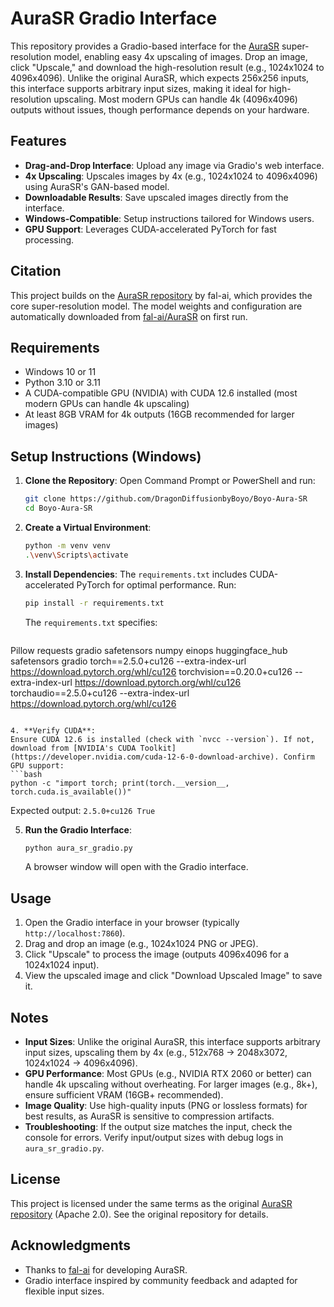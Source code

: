 # AuraSR Gradio Interface

This repository provides a Gradio-based interface for the [AuraSR](https://github.com/fal-ai/aura-sr) super-resolution model, enabling easy 4x upscaling of images. Drop an image, click "Upscale," and download the high-resolution result (e.g., 1024x1024 to 4096x4096). Unlike the original AuraSR, which expects 256x256 inputs, this interface supports arbitrary input sizes, making it ideal for high-resolution upscaling. Most modern GPUs can handle 4k (4096x4096) outputs without issues, though performance depends on your hardware.

## Features
- **Drag-and-Drop Interface**: Upload any image via Gradio's web interface.
- **4x Upscaling**: Upscales images by 4x (e.g., 1024x1024 to 4096x4096) using AuraSR's GAN-based model.
- **Downloadable Results**: Save upscaled images directly from the interface.
- **Windows-Compatible**: Setup instructions tailored for Windows users.
- **GPU Support**: Leverages CUDA-accelerated PyTorch for fast processing.

## Citation
This project builds on the [AuraSR repository](https://github.com/fal-ai/aura-sr) by fal-ai, which provides the core super-resolution model. The model weights and configuration are automatically downloaded from [fal-ai/AuraSR](https://huggingface.co/fal-ai/AuraSR) on first run.

## Requirements
- Windows 10 or 11
- Python 3.10 or 3.11
- A CUDA-compatible GPU (NVIDIA) with CUDA 12.6 installed (most modern GPUs can handle 4k upscaling)
- At least 8GB VRAM for 4k outputs (16GB recommended for larger images)

## Setup Instructions (Windows)

1. **Clone the Repository**:
   Open Command Prompt or PowerShell and run:
   ```bash
   git clone https://github.com/DragonDiffusionbyBoyo/Boyo-Aura-SR
   cd Boyo-Aura-SR
   ```

2. **Create a Virtual Environment**:
   ```bash
   python -m venv venv
   .\venv\Scripts\activate
   ```

3. **Install Dependencies**:
   The `requirements.txt` includes CUDA-accelerated PyTorch for optimal performance. Run:
   ```bash
   pip install -r requirements.txt
   ```
   The `requirements.txt` specifies:
   ```
Pillow
requests
gradio
safetensors
numpy
einops
huggingface_hub
safetensors
gradio
torch==2.5.0+cu126 --extra-index-url https://download.pytorch.org/whl/cu126
torchvision==0.20.0+cu126 --extra-index-url https://download.pytorch.org/whl/cu126
torchaudio==2.5.0+cu126 --extra-index-url https://download.pytorch.org/whl/cu126
   ```

4. **Verify CUDA**:
   Ensure CUDA 12.6 is installed (check with `nvcc --version`). If not, download from [NVIDIA's CUDA Toolkit](https://developer.nvidia.com/cuda-12-6-0-download-archive). Confirm GPU support:
   ```bash
   python -c "import torch; print(torch.__version__, torch.cuda.is_available())"
   ```
   Expected output: `2.5.0+cu126 True`

5. **Run the Gradio Interface**:
   ```bash
   python aura_sr_gradio.py
   ```
   A browser window will open with the Gradio interface.

## Usage
1. Open the Gradio interface in your browser (typically `http://localhost:7860`).
2. Drag and drop an image (e.g., 1024x1024 PNG or JPEG).
3. Click "Upscale" to process the image (outputs 4096x4096 for a 1024x1024 input).
4. View the upscaled image and click "Download Upscaled Image" to save it.

## Notes
- **Input Sizes**: Unlike the original AuraSR, this interface supports arbitrary input sizes, upscaling them by 4x (e.g., 512x768 → 2048x3072, 1024x1024 → 4096x4096).
- **GPU Performance**: Most GPUs (e.g., NVIDIA RTX 2060 or better) can handle 4k upscaling without overheating. For larger images (e.g., 8k+), ensure sufficient VRAM (16GB+ recommended).
- **Image Quality**: Use high-quality inputs (PNG or lossless formats) for best results, as AuraSR is sensitive to compression artifacts.
- **Troubleshooting**: If the output size matches the input, check the console for errors. Verify input/output sizes with debug logs in `aura_sr_gradio.py`.

## License
This project is licensed under the same terms as the original [AuraSR repository](https://github.com/fal-ai/aura-sr) (Apache 2.0). See the original repository for details.

## Acknowledgments
- Thanks to [fal-ai](https://github.com/fal-ai) for developing AuraSR.
- Gradio interface inspired by community feedback and adapted for flexible input sizes.
